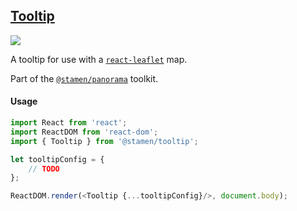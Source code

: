 ## [Tooltip](./src/Leaflet/Tooltip)

<img src='https://cdn0.iconfinder.com/data/icons/feather/96/circle-check-32.png'>

A tooltip for use with a [`react-leaflet`](https://github.com/PaulLeCam/react-leaflet) map.

Part of the [`@stamen/panorama`](https://www.npmjs.com/package/@stamen/panorama) toolkit.

#### Usage
```js
import React from 'react';
import ReactDOM from 'react-dom';
import { Tooltip } from '@stamen/tooltip';

let tooltipConfig = {
	// TODO
};

ReactDOM.render(<Tooltip {...tooltipConfig}/>, document.body);
```

